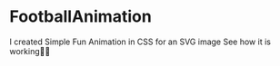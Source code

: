 # FootballAnimation
I created Simple Fun Animation in CSS for an SVG image  See how it is working🔽👀
